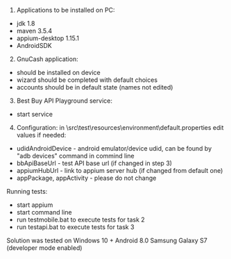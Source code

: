 1. Applications to be installed on PC:
- jdk 1.8 
- maven 3.5.4
- appium-desktop 1.15.1
- AndroidSDK

2. GnuCash application:
- should be installed on device
- wizard should be completed with default choices
- accounts should be in default state (names not edited)

3. Best Buy API Playground service:
- start service

4. Configuration:
in \src\test\resources\environment\default.properties edit values if needed:
- udidAndroidDevice - android emulator/device udid, can be found by "adb devices" command in commind line
- bbApiBaseUrl - test API base url (if changed in step 3)
- appiumHubUrl - link to appium server hub (if changed from default one)
- appPackage, appActivity - please do not change

Running tests:
- start appium
- start command line
- run testmobile.bat to execute tests for task 2
- run testapi.bat to execute tests for task 3

Solution was tested on Windows 10 + Android 8.0 Samsung Galaxy S7 (developer mode enabled)